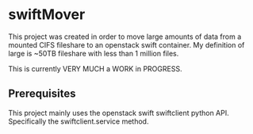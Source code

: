 # swiftMover
This project was created in order to move large amounts of data from a mounted CIFS fileshare to 
an openstack swift container. My definition of large is ~50TB fileshare with less than 1 million
files.

This is currently VERY MUCH a WORK in PROGRESS.

## Prerequisites
This project mainly uses the openstack swift swiftclient python API. Specifically the 
swiftclient.service method.
